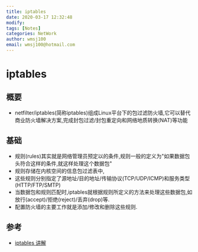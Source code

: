 ```yaml
---
title: iptables
date: 2020-03-17 12:32:48
modify: 
tags: [Notes]
categories: NetWork
author: wmsj100
email: wmsj100@hotmail.com
---
```


# iptables

## 概要

- netfilter/iptables(简称iptables)组成Linux平台下的包过滤防火墙,它可以替代商业防火墙解决方案,完成封包过滤/封包重定向和网络地质转换(NAT)等功能

## 基础

- 规则(rules)其实就是网络管理员预定以的条件,规则一般的定义为"如果数据包头符合这样的条件,就这样处理这个数据包"
- 规则存储在内核空间的信息包过滤表中,
- 这些规则分别指定了源地址/目的地址/传输协议(TCP/UDP/ICMP)和服务类型(HTTP/FTP/SMTP)
- 当数据包和规则匹配时,iptables就根据规则所定义的方法来处理这些数据包,如放行(accept)/拒绝(reject)/丢弃(drop)等.
- 配置防火墙的主要工作就是添加/修改和删除这些规则.

## 参考

- [iptables 讲解](https://www.jianshu.com/p/ee4ee15d3658)
